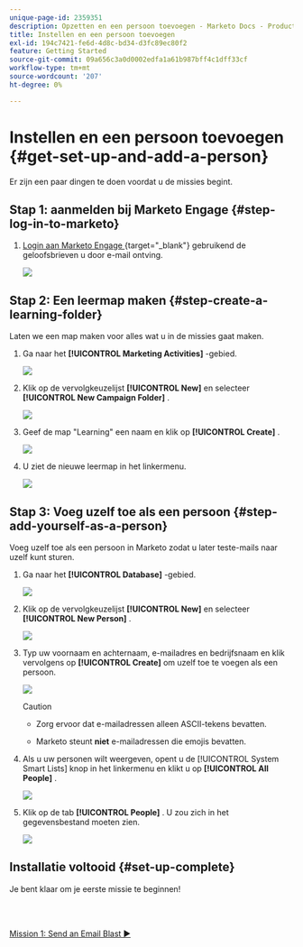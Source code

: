 ```yaml
---
unique-page-id: 2359351
description: Opzetten en een persoon toevoegen - Marketo Docs - Productdocumentatie
title: Instellen en een persoon toevoegen
exl-id: 194c7421-fe6d-4d8c-bd34-d3fc89ec80f2
feature: Getting Started
source-git-commit: 09a656c3a0d0002edfa1a61b987bff4c1dff33cf
workflow-type: tm+mt
source-wordcount: '207'
ht-degree: 0%

---
```


# Instellen en een persoon toevoegen {#get-set-up-and-add-a-person}

Er zijn een paar dingen te doen voordat u de missies begint.

## Stap 1: aanmelden bij Marketo Engage {#step-log-in-to-marketo}

1. [ Login aan Marketo Engage ](https://app.marketo.com){target="_blank"} gebruikend de geloofsbrieven u door e-mail ontving.

   ![](assets/get-set-up-and-add-a-person-1.png)

## Stap 2: Een leermap maken {#step-create-a-learning-folder}

Laten we een map maken voor alles wat u in de missies gaat maken.

1. Ga naar het **[!UICONTROL Marketing Activities]** -gebied.

   ![](assets/get-set-up-and-add-a-person-2.png)

1. Klik op de vervolgkeuzelijst **[!UICONTROL New]** en selecteer **[!UICONTROL New Campaign Folder]** .

   ![](assets/get-set-up-and-add-a-person-3.png)

1. Geef de map &quot;Learning&quot; een naam en klik op **[!UICONTROL Create]** .

   ![](assets/get-set-up-and-add-a-person-4.png)

1. U ziet de nieuwe leermap in het linkermenu.

   ![](assets/get-set-up-and-add-a-person-5.png)

## Stap 3: Voeg uzelf toe als een persoon {#step-add-yourself-as-a-person}

Voeg uzelf toe als een persoon in Marketo zodat u later teste-mails naar uzelf kunt sturen.

1. Ga naar het **[!UICONTROL Database]** -gebied.

   ![](assets/get-set-up-and-add-a-person-6.png)

1. Klik op de vervolgkeuzelijst **[!UICONTROL New]** en selecteer **[!UICONTROL New Person]** .

   ![](assets/get-set-up-and-add-a-person-7.png)

1. Typ uw voornaam en achternaam, e-mailadres en bedrijfsnaam en klik vervolgens op **[!UICONTROL Create]** om uzelf toe te voegen als een persoon.

   ![](assets/get-set-up-and-add-a-person-8.png)

   >[!CAUTION]
   >
   >* Zorg ervoor dat e-mailadressen alleen ASCII-tekens bevatten.
   >
   >* Marketo steunt **niet** e-mailadressen die emojis bevatten.

1. Als u uw personen wilt weergeven, opent u de [!UICONTROL System Smart Lists] knop in het linkermenu en klikt u op **[!UICONTROL All People]** .

   ![](assets/get-set-up-and-add-a-person-9.png)

1. Klik op de tab **[!UICONTROL People]** . U zou zich in het gegevensbestand moeten zien.

   ![](assets/get-set-up-and-add-a-person-10.png)

## Installatie voltooid {#set-up-complete}

Je bent klaar om je eerste missie te beginnen!

<br> 

[Mission 1: Send an Email Blast ►](/help/marketo/getting-started/quick-wins/send-an-email.md)
